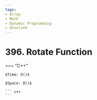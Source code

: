 ```yaml
---
tags:
- Array
- Math
- Dynamic Programming
- Unsolved
---
```



# 396. Rotate Function

=== "C++"

    $Time: O()$

    $Space: O()$

    ``` c++
    ```